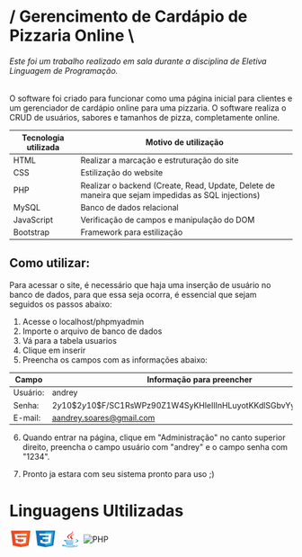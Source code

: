 # / Gerencimento de Cardápio de Pizzaria Online \

###### Este foi um trabalho realizado em sala durante a disciplina de Eletiva Linguagem de Programação.

O software foi criado para funcionar como uma página inicial para clientes e um gerenciador de cardápio online para uma pizzaria. O software realiza o CRUD de usuários, sabores e tamanhos de pizza, completamente online. 

| Tecnologia utilizada | Motivo de utilização |
| --- | --- |
| HTML | Realizar a marcação e estruturação do site |
| CSS | Estilização do website |
| PHP | Realizar o backend (Create, Read, Update, Delete de maneira que sejam impedidas as SQL injections) |
| MySQL | Banco de dados relacional |
| JavaScript | Verificação de campos e manipulação do DOM |
| Bootstrap | Framework para estilização |

## Como utilizar:

Para acessar o site, é necessário que haja uma inserção de usuário no banco de dados, para que essa seja ocorra, é essencial que sejam seguidos os passos abaixo: 

1. Acesse o localhost/phpmyadmin
2. Importe o arquivo de banco de dados
3. Vá para a tabela usuarios
4. Clique em inserir
5. Preencha os campos com as informações abaixo:

| Campo     | Informação para preencher |
| ---      | ---       |
|Usuário:| andrey|
|Senha:| $2y$10$$2y$10$F/SC1RsWPz90Z1W4SyKHleIlInHLuyotKKdlSGbvYyt0lvGhWeV8C|
|E-mail:| aandrey.soares@gmail.com|
6. Quando entrar na página, clique em "Administração" no canto superior direito, preencha o campo usuário com "andrey" e o campo senha com "1234".

7. Pronto ja estara com seu sistema pronto para uso ;)

<div style="display: inline_block">
<h1>Linguagens Ultilizadas </h1>
<img align="center" alt="HTML" height="30" width="40" src="https://raw.githubusercontent.com/devicons/devicon/master/icons/html5/html5-original.svg">
  <img align="center" alt="CSS" height="30" width="40" src="https://raw.githubusercontent.com/devicons/devicon/master/icons/css3/css3-original.svg">
  <img align="center" alt="java" height="30" width="40" src="https://raw.githubusercontent.com/devicons/devicon/master/icons/java/java-original.svg">
  <img align="center" alt="PHP" height="30" width="40" src="https://th.bing.com/th/id/OIP.rbrHgjHJov9cIaqjLdTh5AHaFE?w=259&h=180&c=7&r=0&o=5&pid=1.7">
</div>